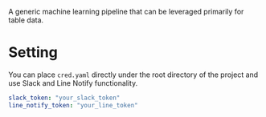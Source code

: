 A generic machine learning pipeline that can be leveraged primarily for table data.

# Setting
You can place `cred.yaml` directly under the root directory of the project and use Slack and Line Notify functionality.

```cred.yaml
slack_token: "your_slack_token"
line_notify_token: "your_line_token"
```